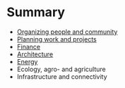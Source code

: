# Summary

* [Organizing people and community](organizing/README.md)
* [Planning work and projects](projects/README.md)
* [Finance](finance/README.md)
* [Architecture](construction/README.md)
* [Energy](energy/README.md)
* Ecology, agro- and agriculture
* Infrastructure and connectivity

